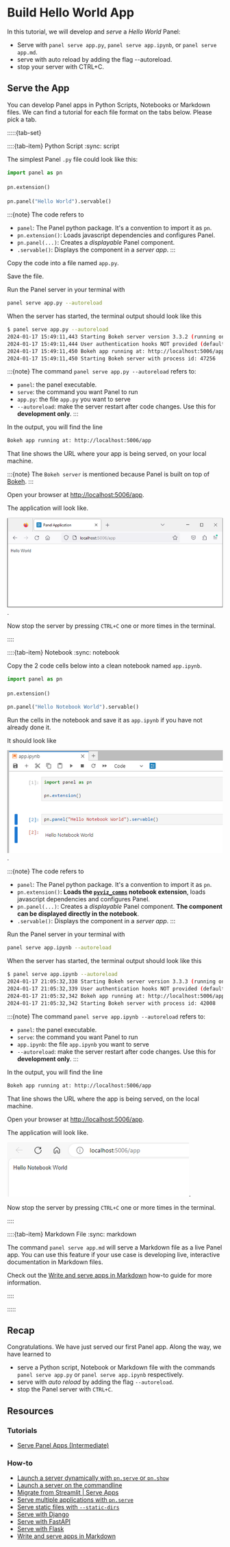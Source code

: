 # Build Hello World App

In this tutorial, we will develop and *serve* a *Hello World* Panel:

- Serve with `panel serve app.py`, `panel serve app.ipynb`, or `panel serve app.md`.
- serve with auto reload by adding the flag --autoreload.
- stop your server with CTRL+C.

## Serve the App

You can develop Panel apps in Python Scripts, Notebooks or Markdown files. We can find a tutorial for each file format on the tabs below. Please pick a tab.

:::::{tab-set}

::::{tab-item} Python Script
:sync: script

The simplest Panel `.py` file could look like this:

```python
import panel as pn

pn.extension()

pn.panel("Hello World").servable()
```

:::{note}
The code refers to

- `panel`: The Panel python package. It's a convention to import it as `pn`.
- `pn.extension()`: Loads javascript dependencies and configures Panel.
- `pn.panel(...)`: Creates a *displayable* Panel component.
- `.servable()`: Displays the component in a *server app*.
:::

Copy the code into a file named `app.py`.

Save the file.

Run the Panel server in your terminal with

```bash
panel serve app.py --autoreload
```

When the server has started, the terminal output should look like this

```bash
$ panel serve app.py --autoreload
2024-01-17 15:49:11,443 Starting Bokeh server version 3.3.2 (running on Tornado 6.3.3)
2024-01-17 15:49:11,444 User authentication hooks NOT provided (default user enabled)
2024-01-17 15:49:11,450 Bokeh app running at: http://localhost:5006/app
2024-01-17 15:49:11,450 Starting Bokeh server with process id: 47256
```

:::{note}
The command `panel serve app.py --autoreload` refers to:

- `panel`: the panel executable.
- `serve`: the command you want Panel to run
- `app.py`: the file `app.py` you want to serve
- `--autoreload`: make the server restart after code changes. Use this for **development only**.
:::

In the output, you will find the line

```bash
Bokeh app running at: http://localhost:5006/app
```

That line shows the URL where your app is being served, on your local machine.

:::{note}
The `Bokeh server` is mentioned because Panel is built on top of [Bokeh](https://docs.bokeh.org).
:::

Open your browser at [http://localhost:5006/app](http://localhost:5006/app).

The application will look like.

![Panel serve single .py file](../../_static/images/panel-serve-py-app.png).

Now stop the server by pressing `CTRL+C` one or more times in the terminal.

::::

::::{tab-item} Notebook
:sync: notebook

Copy the 2 code cells below into a clean notebook named `app.ipynb`.

```python
import panel as pn

pn.extension()
```

```python
pn.panel("Hello Notebook World").servable()
```

Run the cells in the notebook and save it as `app.ipynb` if you have not already done it.

It should look like

![Panel Notebook App](../../_static/images/panel-serve-ipynb-notebook.png).

:::{note}
The code refers to

- `panel`: The Panel python package. It's a convention to import it as `pn`.
- `pn.extension()`: **Loads the [`pyviz_comms`](https://github.com/holoviz/pyviz_comms) notebook extension**, loads javascript dependencies and configures Panel.
- `pn.panel(...)`: Creates a *displayable* Panel component. **The component can be displayed directly in the notebook**.
- `.servable()`: Displays the component in a *server app*.
:::

Run the Panel server in your terminal with

```bash
panel serve app.ipynb --autoreload
```

When the server has started, the terminal output should look like this

```bash
$ panel serve app.ipynb --autoreload
2024-01-17 21:05:32,338 Starting Bokeh server version 3.3.3 (running on Tornado 6.4)
2024-01-17 21:05:32,339 User authentication hooks NOT provided (default user enabled)
2024-01-17 21:05:32,342 Bokeh app running at: http://localhost:5006/app
2024-01-17 21:05:32,342 Starting Bokeh server with process id: 42008
```

:::{note}
The command `panel serve app.ipynb --autoreload` refers to:

- `panel`: the panel executable.
- `serve`: the command you want Panel to run
- `app.ipynb`: the file `app.ipynb` you want to serve
- `--autoreload`: make the server restart after code changes. Use this for **development only**.
:::

In the output, you will find the line

```bash
Bokeh app running at: http://localhost:5006/app
```

That line shows the URL where the app is being served, on the local machine.

Open your browser at [http://localhost:5006/app](http://localhost:5006/app).

The application will look like.

![Panel serve single .ipynb file](../../_static/images/panel-serve-ipynb-app.png).

Now stop the server by pressing `CTRL+C` one or more times in the terminal.

::::

::::{tab-item} Markdown File
:sync: markdown

The command `panel serve app.md` will serve a Markdown file as a live Panel app. You can use this feature if your use case is developing live, interactive documentation in Markdown files.

Check out the [Write and serve apps in Markdown](../../how_to/editor/markdown.md) how-to guide for more information.

::::

:::::

## Recap

Congratulations. We have just served our first Panel app. Along the way, we have learned to

- serve a Python script, Notebook or Markdown file with the commands `panel serve app.py` or `panel serve app.ipynb` respectively.
- serve with *auto reload* by adding the flag `--autoreload`.
- stop the Panel server with `CTRL+C`.

## Resources

### Tutorials

- [Serve Panel Apps (Intermediate)](../intermediate/serve.md)

### How-to

- [Launch a server dynamically with `pn.serve` or `pn.show`](../../how_to/server/programmatic.md)
- [Launch a server on the commandline](../../how_to/server/commandline.md)
- [Migrate from Streamlit | Serve Apps](../../how_to/streamlit_migration/get_started.html)
- [Serve multiple applications with `pn.serve`](../../how_to/server/multiple.md)
- [Serve static files with `--static-dirs`](../../how_to/server/static_files.md)
- [Serve with Django](../../how_to/integrations/django.md)
- [Serve with FastAPI](../../how_to/integrations/FastAPI.md)
- [Serve with Flask](../../how_to/integrations/flask.md)
- [Write and serve apps in Markdown](../../how_to/editor/markdown.md)
